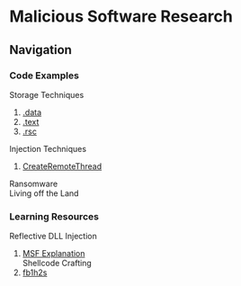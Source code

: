 # Malicious Software Research
## Navigation
### **Code Examples**
Storage Techniques  
1. <a href="https://github.com/0xvpr/MWD/blob/main/storage-techniques/1.data/main.c">.data</a>
2. <a href="https://github.com/0xvpr/MWD/blob/main/storage-techniques/2.text/main.c">.text</a>
3. <a href="https://github.com/0xvpr/MWD/blob/main/storage-techniques/3.rsc/main.c">.rsc</a>  

Injection Techniques  
1. <a href="https://github.com/0xvpr/MWD/blob/main/injection-techniques/1.crt/main.c">CreateRemoteThread</a>

Ransomware  
Living off the Land  
### **Learning Resources**
Reflective DLL Injection  
1. <a href="https://github.com/rapid7/metasploit-framework/wiki/Using-ReflectiveDll-Injection">MSF Explanation</a>  
Shellcode Crafting  
1. <a href="https://www.exploit-db.com/docs/english/13610-building-your-own-ud-shellcodes-part-1.pdf">fb1h2s</a>
